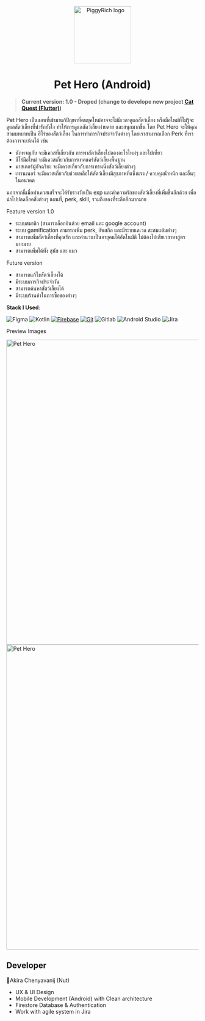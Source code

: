 <p align="center">
  <a href="#"  target="_blank"><img width="150" src="https://res.cloudinary.com/dz74pimt6/image/upload/v1664046655/project/Logo_c5wq3l.png" alt="PiggyRich logo"></a>
</p>
<h1 align="center">Pet Hero (Android)</h1>

> **Current version: 1.0 - Droped (change to develope new project <a href="https://github.com/natersland/catquest-flutter">Cat Quest (Flutter)</a>)**

Pet Hero เป็นแอพที่เข้ามาแก้ปัญหาที่คนยุคใหม่อาจจะไม่มีเวลาดูแลสัตว์เลี้ยง หรือมือใหม่ที่ไม่รู้จะดูแลสัตว์เลี้ยงที่น่ารักยังไง ทำให้การดูแลสัตว์เลี้ยงง่ายดาย และสนุกมากขึ้น 
โดย Pet Hero จะให้คุณสวมบทบาทเป็น ฮีโร่ของสัตว์เลี้ยง ในการทำภารกิจประจำวันต่างๆ โดยเราสามารถเลือก Perk ที่เราต้องการจะเน้นได้ เช่น 
- นักพจญภัย จะมีเควสที่เกี่ยวกับ การพาสัตว์เลี้ยงไปลองอะไรใหม่ๆ และไปเที่ยว
- ฮีโร่มือใหม่ จะมีเควสเกี่ยวกับการเทคแคร์สัตว์เลี้ยงพื้นฐาน
- มาสเตอร์ผู้อัจฉริยะ จะมีเควสเกี่ยวกับการเทรนนิ่งสัตว์เลี้ยงต่างๆ
- เทรนเนอร์ จะมีเควสเกี่ยวกับช่วยเหลือให้สัตว์เลี้ยงมีสุขภาพที่แข็งแรง / ควบคุมน้ำหนัก
และอื่นๆในอนาคต

นอกจากนี้เมื่อทำเควสเสร็จจะได้รับรางวัลเป็น exp และค่าความรักของสัตว์เลี้ยงที่เพิ่มขึ้นอีกด้วย เพื่อนำไปปลดล็อคสิ่งต่างๆ แผนที่, perk, skill, รวมถึงของที่ระลึกอีกมากมาย 

Feature 
version 1.0
- ระบบสมาชิก (สามารถล็อกอินด้วย email และ google account)
- ระบบ gamification สามารถเพิ่ม perk, อัพสกิล และมีระบบเลเวล สะสมแต้มต่างๆ
- สามารถเพิ่มสัตว์เลี้ยงที่คุณรัก และคำนวนเป็นอายุคนได้อัตโนมัติ ไม่ต้องไปเสียเวลาหาสูตรมากมาย
- สามารถเพิ่มได้ทั้ง สุนัข และ แมว

Future version
- สามารถแก้ไขสัตว์เลี้ยงได้
- มีระบบภารกิจประจำวัน
- สามารถค้นหาสัตว์เลี้ยงได้
- มีระบบร้านค้าในการซื้อของต่างๆ

**Stack I Used**:

<p>
  <img alt="Figma" src="https://img.shields.io/badge/Figma-1794fa?logo=figma&logoColor=white&style=flat" /> 
  <img alt="Kotlin" src="https://img.shields.io/badge/Kotlin-B125EA?logo=kotlin&logoColor=white&style=flat" />
  <a href="#"><img alt="Firebase" src="https://img.shields.io/badge/Firebase-029BE5.svg?logo=firebase&logoColor=#029BE5"></a>
  <a href="#"><img alt="Git" src="https://img.shields.io/badge/Git-F05033.svg?logo=git&logoColor=white"></a>
  <img alt="Gitlab" src="https://img.shields.io/badge/-GitLab-D83F28?style=flat&logo=gitlab&logoColor=white" />
   <img alt="Android Studio" src="https://img.shields.io/badge/Android Studio-a4c639?logo=androidstudio&logoColor=white&style=flat" /> 
   <img alt="Jira" src="https://img.shields.io/badge/-Jira-004EC2?style=flat&logo=jira&logoColor=white" />
</p

## Preview Images
 <a href="#"  target="_blank"><img width="800" src="https://res.cloudinary.com/dz74pimt6/image/upload/v1664046544/project/Screen_Shot_2565-09-25_at_02.08.25_raxyxf.png" alt="Pet Hero"></a>
 <a href="#"  target="_blank"><img width="800" src="https://res.cloudinary.com/dz74pimt6/image/upload/v1664046543/project/Screen_Shot_2565-09-25_at_02.08.33_mq29pm.png" alt="Pet Hero"></a>

## Developer
🐳Akira Chenyavanij (Nut)
- UX & UI Design
- Mobile Development (Android) with Clean architecture
- Firestore Database & Authentication
- Work with agile system in Jira



